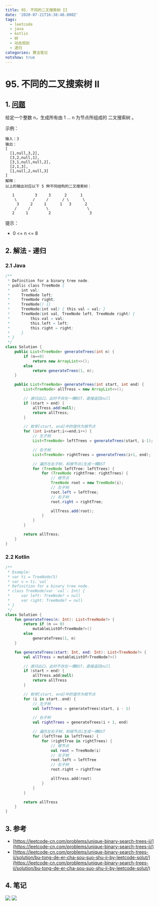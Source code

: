 ```yaml
---
title: 95. 不同的二叉搜索树 II
date: '2020-07-21T16:38:46.000Z'
tags:
  - leetcode
  - java
  - kotlin
  - 树
  - 动态规划
  - 递归
categories: 算法笔记
notshow: true
---
```


# 95. 不同的二叉搜索树 II

## 1. [问题](https://leetcode-cn.com/problems/unique-binary-search-trees-ii/)

给定一个整数 n，生成所有由 1 ... n 为节点所组成的 二叉搜索树 。

示例：

```text
输入：3
输出：
[
  [1,null,3,2],
  [3,2,null,1],
  [3,1,null,null,2],
  [2,1,3],
  [1,null,2,null,3]
]
解释：
以上的输出对应以下 5 种不同结构的二叉搜索树：

   1         3     3      2      1
    \       /     /      / \      \
     3     2     1      1   3      2
    /     /       \                 \
   2     1         2                 3
```

提示：

* 0 &lt;= n &lt;= 8

## 2. 解法 - 递归

### 2.1 Java

```java
/**
 * Definition for a binary tree node.
 * public class TreeNode {
 *     int val;
 *     TreeNode left;
 *     TreeNode right;
 *     TreeNode() {}
 *     TreeNode(int val) { this.val = val; }
 *     TreeNode(int val, TreeNode left, TreeNode right) {
 *         this.val = val;
 *         this.left = left;
 *         this.right = right;
 *     }
 * }
 */
class Solution {
    public List<TreeNode> generateTrees(int n) {
        if (n==0)
            return new ArrayList<>();
        else 
            return generateTrees(1, n);
    }

    public List<TreeNode> generateTrees(int start, int end) {
        List<TreeNode> allTress = new ArrayList<>();

        // 递归出口，此时不存在一棵BST，直接返回null
        if (start > end) {
            allTress.add(null);
            return allTress;
        }

        // 枚举[start, end]中的值作为根节点
        for (int i=start;i<=end;i++) {
            // 左子树
            List<TreeNode> leftTrees = generateTrees(start, i-1);

            // 右子树
            List<TreeNode> rightTrees = generateTrees(i+1, end);

            // 遍历左右子树，和根节点i生成一棵BST
            for (TreeNode leftTree: leftTrees) {
                for (TreeNode rightTree: rightTrees) {
                    // 根节点
                    TreeNode root = new TreeNode(i);
                    // 左子树
                    root.left = leftTree;
                    // 右子树
                    root.right = rightTree;

                    allTress.add(root);
                }
            }
        }

        return allTress;
    }
}
```

### 2.2 Kotlin

```kotlin
/**
 * Example:
 * var ti = TreeNode(5)
 * var v = ti.`val`
 * Definition for a binary tree node.
 * class TreeNode(var `val`: Int) {
 *     var left: TreeNode? = null
 *     var right: TreeNode? = null
 * }
 */
class Solution {
    fun generateTrees(n: Int): List<TreeNode?> {
        return if (n == 0)
            mutableListOf<TreeNode?>()
        else
            generateTrees(1, n)
    }

    fun generateTrees(start: Int, end: Int): List<TreeNode?> {
        val allTress = mutableListOf<TreeNode?>()

        // 递归出口，此时不存在一棵BST，直接返回null
        if (start > end) {
            allTress.add(null)
            return allTress
        }

        // 枚举[start, end]中的值作为根节点
        for (i in start..end) {
            // 左子树
            val leftTrees = generateTrees(start, i - 1)

            // 右子树
            val rightTrees = generateTrees(i + 1, end)

            // 遍历左右子树，和根节点i生成一棵BST
            for (leftTree in leftTrees) {
                for (rightTree in rightTrees) {
                    // 根节点
                    val root = TreeNode(i)
                    // 左子树
                    root.left = leftTree
                    // 右子树
                    root.right = rightTree

                    allTress.add(root)
                }
            }
        }

        return allTress
    }
}
```

## 3. 参考

* [https://leetcode-cn.com/problems/unique-binary-search-trees-ii/](https://leetcode-cn.com/problems/unique-binary-search-trees-ii/)
* [https://leetcode-cn.com/problems/unique-binary-search-trees-ii/solution/bu-tong-de-er-cha-sou-suo-shu-ii-by-leetcode-solut/](https://leetcode-cn.com/problems/unique-binary-search-trees-ii/solution/bu-tong-de-er-cha-sou-suo-shu-ii-by-leetcode-solut/)

## 4. 笔记

![](https://777blog.oss-cn-shanghai.aliyuncs.com/leetcode/leetcode-95-1.jpg) ![](https://777blog.oss-cn-shanghai.aliyuncs.com/leetcode/leetcode-95-2.jpg)

